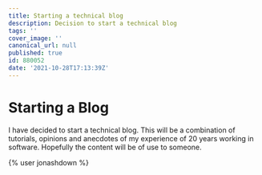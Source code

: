 ```yaml
---
title: Starting a technical blog
description: Decision to start a technical blog
tags: ''
cover_image: ''
canonical_url: null
published: true
id: 880052
date: '2021-10-28T17:13:39Z'
---
```

# Starting a Blog

I have decided to start a technical blog. This will be a combination of tutorials, opinions and anecdotes of my experience of 20 years working in software.
Hopefully the content will be of use to someone.

{% user jonashdown %}

